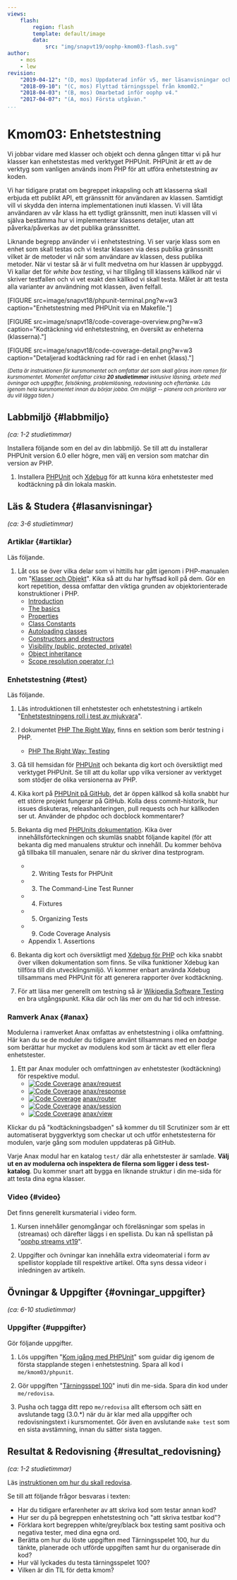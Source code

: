 ```yaml
---
views:
    flash:
        region: flash
        template: default/image
        data:
            src: "img/snapvt19/oophp-kmom03-flash.svg"
author:
    - mos
    - lew
revision:
    "2019-04-12": "(D, mos) Uppdaterad inför v5, mer läsanvisningar och uppdaterade uppgifter."
    "2018-09-10": "(C, mos) Flyttad tärningsspel från kmom02."
    "2018-04-03": "(B, mos) Omarbetad inför oophp v4."
    "2017-04-07": "(A, mos) Första utgåvan."
...
```

Kmom03: Enhetstestning 
==================================

Vi jobbar vidare med klasser och objekt och denna gången tittar vi på hur klasser kan enhetstestas med verktyget PHPUnit. PHPUnit är ett av de verktyg som vanligen används inom PHP för att utföra enhetstestning av koden.

Vi har tidigare pratat om begreppet inkapsling och att klasserna skall erbjuda ett publikt API, ett gränssnitt för användaren av klassen. Samtidigt vill vi skydda den interna implementationen inuti klassen. Vi vill låta användaren av vår klass ha ett tydligt gränssnitt, men inuti klassen vill vi själva bestämma hur vi implementerar klassens detaljer, utan att påverka/påverkas av det publika gränssnittet.

Liknande begrepp använder vi i enhetstestning. Vi ser varje klass som en enhet som skall testas och vi testar klassen via dess publika gränssnitt vilket är de metoder vi når som användare av klassen, dess publika metoder. När vi testar så är vi fullt medvetna om hur klassen är uppbyggd. Vi kallar det för _white box testing_, vi har tillgång till klassens källkod när vi skriver testfallen och vi vet exakt den källkod vi skall testa. Målet är att testa alla varianter av användning mot klassen, även felfall.

<!-- more -->

[FIGURE src=image/snapvt18/phpunit-terminal.png?w=w3 caption="Enhetstestning med PHPUnit via en Makefile."]

[FIGURE src=image/snapvt18/code-coverage-overview.png?w=w3 caption="Kodtäckning vid enhetstestning, en översikt av enheterna (klasserna)."]

[FIGURE src=image/snapvt18/code-coverage-detail.png?w=w3 caption="Detaljerad kodtäckning rad för rad i en enhet (klass)."]

<!--st op-->

<small><i>(Detta är instruktionen för kursmomentet och omfattar det som skall göras inom ramen för kursmomentet. Momentet omfattar cirka **20 studietimmar** inklusive läsning, arbete med övningar och uppgifter, felsökning, problemlösning, redovisning och eftertanke. Läs igenom hela kursmomentet innan du börjar jobba. Om möjligt -- planera och prioritera var du vill lägga tiden.)</i></small>



Labbmiljö {#labbmiljo}
---------------------------------

*(ca: 1-2 studietimmar)*

Installera följande som en del av din labbmiljö. Se till att du installerar PHPUnit version 6.0 eller högre, men välj en version som matchar din version av PHP.

1. Installera [PHPUnit](labbmiljo/phpunit) och [Xdebug](labbmiljo/xdebug) för att kunna köra enhetstester med kodtäckning på din lokala maskin.



Läs & Studera  {#lasanvisningar}
---------------------------------

*(ca: 3-6 studietimmar)*



### Artiklar {#artiklar}

Läs följande.

1. Låt oss se över vilka delar som vi hittills har gått igenom i PHP-manualen om "[Klasser och Objekt](http://php.net/manual/en/oop5.intro.php)". Kika så att du har hyffsad koll på dem. Gör en kort repetition, dessa omfattar den viktiga grunden av objektorienterade konstruktioner i PHP.
    * [Introduction](https://www.php.net/manual/en/oop5.intro.php)
    * [The basics](https://www.php.net/manual/en/language.oop5.basic.php)
    * [Properties](https://www.php.net/manual/en/language.oop5.properties.php)
    * [Class Constants](https://www.php.net/manual/en/language.oop5.constants.php)
    * [Autoloading classes](https://www.php.net/manual/en/language.oop5.autoload.php)
    * [Constructors and destructors](https://www.php.net/manual/en/language.oop5.decon.php)
    * [Visibility (public, protected, private)](https://www.php.net/manual/en/language.oop5.visibility.php)
    * [Object inheritance](https://www.php.net/manual/en/language.oop5.inheritance.php)
    * [Scope resolution operator (::)](https://www.php.net/manual/en/language.oop5.paamayim-nekudotayim.php)



### Enhetstestning {#test}

Läs följande.

1. Läs introduktionen till enhetstester och enhetstestning i artikeln "[Enhetstestningens roll i test av mjukvara](kunskap/enhetstestningens-roll-i-test-av-mjukvara)".

1. I dokumentet [PHP The Right Way](http://www.phptherightway.com/), finns en sektion som berör testning i PHP.
    * [PHP The Right Way: Testing](https://phptherightway.com/#testing)

1. Gå till hemsidan för [PHPUnit](https://phpunit.de/) och bekanta dig kort och översiktligt med verktyget PHPUnit. Se till att du kollar upp vilka versioner av verktyget som stödjer de olika versionerna av PHP.

1. Kika kort på [PHPUnit på GitHub](https://github.com/sebastianbergmann/phpunit), det är öppen källkod så kolla snabbt hur ett större projekt fungerar på GitHub. Kolla dess commit-historik, hur issues diskuteras, releashanteringen, pull requests och hur källkoden ser ut. Använder de phpdoc och docblock kommentarer?

1. Bekanta dig med [PHPUnits dokumentation](https://phpunit.readthedocs.io/). Kika över innehållsförteckningen och skumläs snabbt följande kapitel (för att bekanta dig med manualens struktur och innehåll. Du kommer behöva gå tillbaka till manualen, senare när du skriver dina testprogram.
    * 2. Writing Tests for PHPUnit
    * 3. The Command-Line Test Runner
    * 4. Fixtures
    * 5. Organizing Tests
    * 9. Code Coverage Analysis
    * Appendix 1. Assertions

1. Bekanta dig kort och översiktligt med [Xdebug för PHP](https://xdebug.org/) och kika snabbt över vilken dokumentation som finns. Se vilka funktioner Xdebug kan tillföra till din utvecklingsmiljö. Vi kommer enbart använda Xdebug tillsammans med PHPUnit för att generera rapporter över kodtäckning.

1. För att läsa mer generellt om testning så är [Wikipedia Software Testing](https://en.wikipedia.org/wiki/Software_testing) en bra utgångspunkt. Kika där och läs mer om du har tid och intresse.



### Ramverk Anax {#anax}

Modulerna i ramverket Anax omfattas av enhetstestning i olika omfattning. Här kan du se de moduler du tidigare använt tillsammans med en _badge_ som berättar hur mycket av modulens kod som är täckt av ett eller flera enhetstester.

1. Ett par Anax moduler och omfattningen av enhetstester (kodtäckning) för respektive modul.
    * [![Code Coverage](https://scrutinizer-ci.com/g/canax/request/badges/coverage.png?b=master)](https://scrutinizer-ci.com/g/canax/request/?branch=master) [anax/request](https://github.com/canax/request)
    * [![Code Coverage](https://scrutinizer-ci.com/g/canax/response/badges/coverage.png?b=master)](https://scrutinizer-ci.com/g/canax/response/?branch=master) [anax/response](https://github.com/canax/response)
    * [![Code Coverage](https://scrutinizer-ci.com/g/canax/router/badges/coverage.png?b=master)](https://scrutinizer-ci.com/g/canax/router/?branch=master) [anax/router](https://github.com/canax/router)
    * [![Code Coverage](https://scrutinizer-ci.com/g/canax/session/badges/coverage.png?b=master)](https://scrutinizer-ci.com/g/canax/session/?branch=master) [anax/session](https://github.com/canax/session)
    * [![Code Coverage](https://scrutinizer-ci.com/g/canax/view/badges/coverage.png?b=master)](https://scrutinizer-ci.com/g/canax/view/?branch=master) [anax/view](https://github.com/canax/view)

Klickar du på "kodtäckningsbadgen" så kommer du till Scrutinizer som är ett automatiserat byggverktyg som checkar ut och utför enhetstesterna för modulen, varje gång som modulen uppdateras på GitHub.

Varje Anax modul har en katalog `test/` där alla enhetstester är samlade. **Välj ut en av modulerna och inspektera de filerna som ligger i dess test-katalog**. Du kommer snart att bygga en liknande struktur i din me-sida för att testa dina egna klasser.



### Video {#video}

Det finns generellt kursmaterial i video form.

1. Kursen innehåller genomgångar och föreläsningar som spelas in (streamas) och därefter läggs i en spellista. Du kan nå spellistan på "[oophp streams vt19](https://www.youtube.com/playlist?list=PLKtP9l5q3ce-igucRSQ6tFYg9x8to5HiE)".

1. Uppgifter och övningar kan innehålla extra videomaterial i form av spellistor kopplade till respektive artikel. Ofta syns dessa videor i inledningen av artikeln.



Övningar & Uppgifter  {#ovningar_uppgifter}
-------------------------------------------

*(ca: 6-10 studietimmar)*



### Uppgifter {#uppgifter}

Gör följande uppgifter.

1. Lös uppgiften "[Kom igång med PHPUnit](uppgift/kom-igang-med-phpunit)" som guidar dig igenom de första stapplande stegen i enhetstestning. Spara all kod i `me/kmom03/phpunit`.

1. Gör uppgiften "[Tärningsspel 100](uppgift/tarningsspel-100)" inuti din me-sida. Spara din kod under `me/redovisa`.

1. Pusha och tagga ditt repo `me/redovisa` allt eftersom och sätt en avslutande tagg (3.0.\*) när du är klar med alla uppgifter och redovisningstext i kursmomentet. Gör även en avslutande `make test` som en sista avstämning, innan du sätter sista taggen.



Resultat & Redovisning  {#resultat_redovisning}
-----------------------------------------------

*(ca: 1-2 studietimmar)*

Läs [instruktionen om hur du skall redovisa](./../redovisa).

Se till att följande frågor besvaras i texten:

* Har du tidigare erfarenheter av att skriva kod som testar annan kod?
* Hur ser du på begreppen enhetstestning och "att skriva testbar kod"?
* Förklara kort begreppen white/grey/black box testing samt positiva och negativa tester, med dina egna ord.
* Berätta om hur du löste uppgiften med Tärningsspelet 100, hur du tänkte, planerade och utförde uppgiften samt hur du organiserade din kod?
* Hur väl lyckades du testa tärningsspelet 100?
* Vilken är din TIL för detta kmom?
